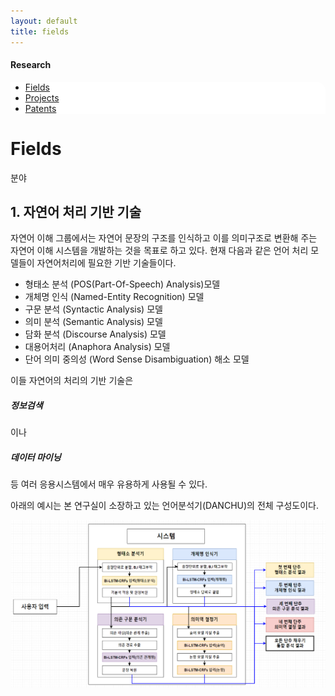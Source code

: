 ```yaml
---
layout: default
title: fields
---
```

<h4>Research</h4>
 <div class="linklink" style = "background-color:#ffffff;border-radius:0 15px">
          <ul class="posts-list">
            <li class="post-link">
                <a class="post-title" href="https://youngjoongko.github.io/Research/fields/">Fields </a>
            </li>
            <li class="post-link">
                <a class="post-title" href="https://youngjoongko.github.io/Research/projects/">Projects</a>
            </li>
            <li class="post-link">
                <a class="post-title" href="https://youngjoongko.github.io/Research/patents/">Patents</a>
            </li>
          </ul>
  </div>


<div class="post">
  <h1 class="pageTitle">Fields</h1>	
  <p class="meta">분야</p>
  <h2>1. 자연어 처리 기반 기술</h2>
  <p> 자연어 이해 그룹에서는 자연어 문장의 구조를 인식하고 이를 의미구조로 변환해 주는 자연어 이해 시스템을 개발하는 것을 목표로 하고 있다. 현재 다음과 같은 언어 처리 모델들이 자연어처리에 필요한 기반 기술들이다.</p>
  <ul>
		  <li>형태소 분석 (POS(Part-Of-Speech) Analysis)모델</li>
  		<li>개체명 인식 (Named-Entity Recognition) 모델</li>
  		<li>구문 분석 (Syntactic Analysis) 모델</li>
  		<li>의미 분석 (Semantic Analysis) 모델</li>
      <li>담화 분석 (Discourse Analysis) 모델</li>
      <li>대용어처리 (Anaphora Analysis) 모델</li>
      <li>단어 의미 중의성 (Word Sense Disambiguation) 해소 모델</li>
  </ul>
  <p>이들 자연어의 처리의 기반 기술은 <h5 color="seagreen">정보검색</h5>이나 <h5 color="seagreen">데이터 마이닝</h5> 등 여러 응용시스템에서 매우 유용하게 사용될 수 있다.</p>
  <p>아래의 예시는 본 연구실이 소장하고 있는 언어분석기(DANCHU)의 전체 구성도이다.</p>
  <img src="/assets/img/research/danchu_system.png">
  
